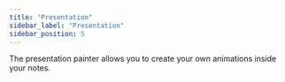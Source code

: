 ```yaml
---
title: "Presentation"
sidebar_label: "Presentation"
sidebar_position: 5
---
```


The presentation painter allows you to create your own animations inside your notes.
